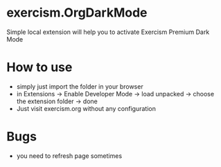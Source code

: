 # exercism.OrgDarkMode
Simple local extension will help you to activate Exercism Premium Dark Mode
# How to use 
* simply just import the folder in your browser 
* in Extensions -> Enable Developer Mode -> load unpacked -> choose the extension folder -> done 
* Just visit exercism.org without any configuration
# Bugs
* you need to refresh page sometimes 
